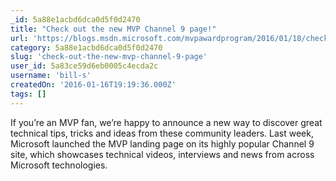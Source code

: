 ```yaml
---
_id: 5a88e1acbd6dca0d5f0d2470
title: "Check out the new MVP Channel 9 page!"
url: 'https://blogs.msdn.microsoft.com/mvpawardprogram/2016/01/18/check-out-the-new-mvp-channel-9-page/'
category: 5a88e1acbd6dca0d5f0d2470
slug: 'check-out-the-new-mvp-channel-9-page'
user_id: 5a83ce59d6eb0005c4ecda2c
username: 'bill-s'
createdOn: '2016-01-16T19:19:36.000Z'
tags: []
---
```


If you’re an MVP fan, we’re happy to announce a new way to discover great technical tips, tricks and ideas from these community leaders. Last week, Microsoft launched the MVP landing page on its highly popular Channel 9 site, which showcases technical videos, interviews and news from across Microsoft technologies.
